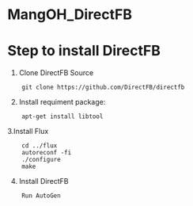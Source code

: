 # MangOH_DirectFB
# Step to install DirectFB

1. Clone DirectFB Source
```
	git clone https://github.com/DirectFB/directfb
```
2. Install requiment package:
```
	apt-get install libtool
```

3.Install Flux	
```	
	cd ../flux
 	autoreconf -fi
	./configure
	make
```
4. Install DirectFB
```
	Run AutoGen
```
